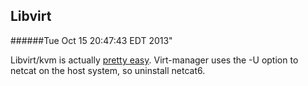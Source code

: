 Libvirt
-------
######Tue Oct 15 20:47:43 EDT 2013"

Libvirt/kvm is actually [pretty easy](https://help.ubuntu.com/community/KVM/Installation). Virt-manager uses the -U option to netcat on the host system, so uninstall netcat6.
